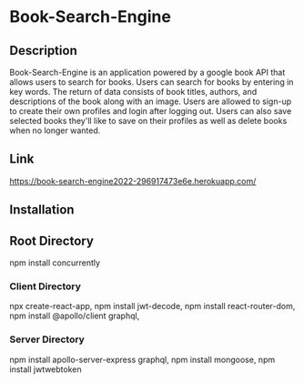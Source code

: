 # Book-Search-Engine

## Description

Book-Search-Engine is an application powered by a google book API that allows users to search for books. Users can search for books by entering 
in key words. The return of data consists of book titles, authors, and descriptions of the book along with an image. Users are allowed to sign-up to create
their own profiles and login after logging out. Users can also save selected books they'll like to save on their profiles as well as delete books when no longer wanted.

## Link

https://book-search-engine2022-296917473e6e.herokuapp.com/

## Installation

## Root Directory

npm install concurrently


### Client Directory

npx create-react-app,
npm install jwt-decode,
npm install react-router-dom,
npm install @apollo/client graphql,


### Server Directory

npm install apollo-server-express graphql,
npm install mongoose,
npm install jwtwebtoken
